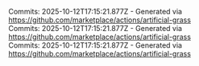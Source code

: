 Commits: 2025-10-12T17:15:21.877Z - Generated via https://github.com/marketplace/actions/artificial-grass
<br>
Commits: 2025-10-12T17:15:21.877Z - Generated via https://github.com/marketplace/actions/artificial-grass
<br>
Commits: 2025-10-12T17:15:21.877Z - Generated via https://github.com/marketplace/actions/artificial-grass
<br>
